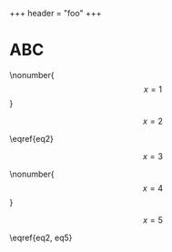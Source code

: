 +++
header = "foo"
+++

# ABC

\nonumber{
  $$ x = 1 \label{foo} $$
}

$$ x = 2 \label{eq2} $$

\eqref{eq2}

$$ x = 3 $$


\nonumber{
  $$ x = 4 $$
}

$$ x = 5 \label{eq5} $$

\eqref{eq2, eq5}
